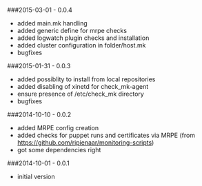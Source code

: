 ###2015-03-01 - 0.0.4

* added main.mk handling
* added generic define for mrpe checks
* added logwatch plugin checks and installation
* added cluster configuration in folder/host.mk
* bugfixes

###2015-01-31 - 0.0.3

* added possiblity to install from local repositories
* added disabling of xinetd for check_mk-agent
* ensure presence of /etc/check_mk directory
* bugfixes

###2014-10-10 - 0.0.2

* added MRPE config creation
* added checks for puppet runs and certificates via MRPE
  (from https://github.com/ripienaar/monitoring-scripts)
* got some dependencies right

###2014-10-01 - 0.0.1

* initial version

